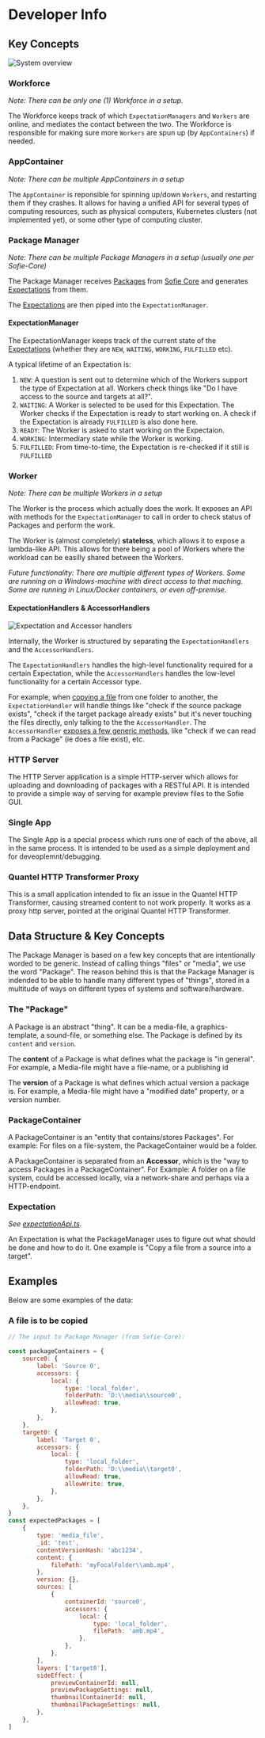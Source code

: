 # Developer Info


## Key Concepts

![System overview](./images/System-overview.png 'System overview')

### Workforce

_Note: There can be only one (1) Workforce in a setup._

The Workforce keeps track of which `ExpectationManagers` and `Workers` are online, and mediates the contact between the two.
The Workforce is responsible for making sure more `Workers` are spun up (by `AppContainers`) if needed.

### AppContainer

_Note: There can be multiple AppContainers in a setup_

The `AppContainer` is reponsible for spinning up/down `Workers`, and restarting them if they crashes. It allows for having a unified API for several types of computing resources, such as physical computers, Kubernetes clusters (not implemented yet), or some other type of computing cluster.

### Package Manager

_Note: There can be multiple Package Managers in a setup (usually one per Sofie-Core)_

The Package Manager receives [Packages](#packages) from [Sofie Core](https://github.com/nrkno/tv-automation-server-core) and generates [Expectations](#expectations) from them.

The [Expectations](#expectations) are then piped into the `ExpectationManager`.

#### ExpectationManager

The ExpectationManager keeps track of the current state of the [Expectations](#expectations) (whether they are `NEW`, `WAITING`, `WORKING`, `FULFILLED` etc).

A typical lifetime of an Expectation is:

1. `NEW`: A question is sent out to determine which of the Workers support the type of Expectation at all. Workers check things like "Do I have access to the source and targets at all?".
2. `WAITING`: A Worker is selected to be used for this Expectation. The Worker checks if the Expectation is ready to start working on. A check if the Expectation is already `FULFILLED` is also done here.
3. `READY`: The Worker is asked to start working on the Expectaion.
4. `WORKING`: Intermediary state while the Worker is working.
5. `FULFILLED`: From time-to-time, the Expectation is re-checked if it still is `FULFILLED`

### Worker

_Note: There can be multiple Workers in a setup_

The Worker is the process which actually does the work.
It exposes an API with methods for the `ExpectationManager` to call in order to check status of Packages and perform the work.

The Worker is (almost completely) **stateless**, which allows it to expose a lambda-like API. This allows for there being a pool of Workers where the workload can be easilly shared between the Workers.

_Future functionality: There are multiple different types of Workers. Some are running on a Windows-machine with direct access to that maching. Some are running in Linux/Docker containers, or even off-premise._

#### ExpectationHandlers & AccessorHandlers

![Expectation and Accessor handlers](./images/handlers.png 'Expectation and Accessor handlers')

Internally, the Worker is structured by separating the `ExpectationHandlers` and the `AccessorHandlers`.

The `ExpectationHandlers` handles the high-level functionality required for a certain Expectation, while the `AccessorHandlers` handles the low-level functionality for a certain Accessor type.

For example, when [copying a file](shared/packages/worker/src/worker/workers/windowsWorker/expectationHandlers/fileCopy.ts) from one folder to another, the `ExpectationHandler` will handle things like "check if the source package exists", "check if the target package already exists" but it's never touching the files directly, only talking to the the `AccessorHandler`.
The `AccessorHandler` [exposes a few generic methods](./shared/packages/worker/src/worker/accessorHandlers/genericHandle.ts), like "check if we can read from a Package" (ie does a file exist), etc.

### HTTP Server

The HTTP Server application is a simple HTTP-server which allows for uploading and downloading of packages with a RESTful API.
It is intended to provide a simple way of serving for example preview files to the Sofie GUI.

### Single App

The Single App is a special process which runs one of each of the above, all in the same process.
It is intended to be used as a simple deployment and for deveoplemnt/debugging.

### Quantel HTTP Transformer Proxy
This is a small application intended to fix an issue in the Quantel HTTP Transformer, causing streamed content to not work properly.
It works as a proxy http server, pointed at the original Quantel HTTP Transformer.

## Data Structure & Key Concepts
The Package Manager is based on a few key concepts that are intentionally worded to be generic. Instead of calling things "files" or "media", we use the word "Package". The reason behind this is that the Package Manager is indended to be able to handle many different types of "things", stored in a multitude of ways on different types of systems and software/hardware.

### The "Package"
A Package is an abstract "thing". It can be a media-file, a graphics-template, a sound-file, or something else.
The Package is defined by its `content` and `version`.

The **content** of a Package is what defines what the package is "in general". For example, a Media-file might have a file-name, or a publishing id

The **version** of a Package is what defines which actual version a package is. For example, a Media-file might have a "modified date" property, or a version number.

### PackageContainer
A PackageContainer is an "entity that contains/stores Packages". For example: For files on a file-system, the PackageContainer would be a folder.

A PackageContainer is separated from an **Accessor**, which is the "way to access Packages in a PackageContainer". For Example: A folder on a file system, could be accessed locally, via a network-share and perhaps via a HTTP-endpoint.

### Expectation
_See [expectationApi.ts](shared/packages/api/src/expectationApi.ts)._

An Expectation is what the PackageManager uses to figure out what should be done and how to do it. One example is "Copy a file from a source into a target".

## Examples
Below are some examples of the data:

### A file is to be copied

```javascript
// The input to Package Manager (from Sofie-Core):

const packageContainers = {
	source0: {
		label: 'Source 0',
		accessors: {
			local: {
				type: 'local_folder',
				folderPath: 'D:\\media\\source0',
				allowRead: true,
			},
		},
	},
	target0: {
		label: 'Target 0',
		accessors: {
			local: {
				type: 'local_folder',
				folderPath: 'D:\\media\\target0',
				allowRead: true,
				allowWrite: true,
			},
		},
	},
}
const expectedPackages = [
	{
		type: 'media_file',
		_id: 'test',
		contentVersionHash: 'abc1234',
		content: {
			filePath: 'myFocalFolder\\amb.mp4',
		},
		version: {},
		sources: [
			{
				containerId: 'source0',
				accessors: {
					local: {
						type: 'local_folder',
						filePath: 'amb.mp4',
					},
				},
			},
		],
		layers: ['target0'],
		sideEffect: {
			previewContainerId: null,
			previewPackageSettings: null,
			thumbnailContainerId: null,
			thumbnailPackageSettings: null,
		},
	},
]
```
